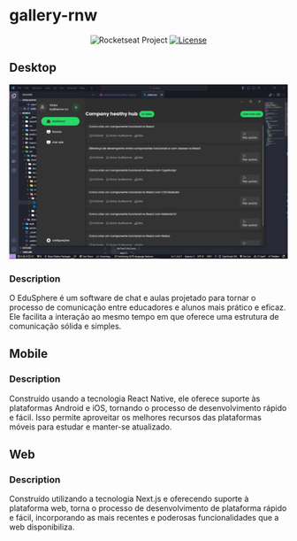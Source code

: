 # gallery-rnw

<p align="center">
  <img src="https://img.shields.io/static/v1?label=gallery-rnw&message=Education&color=25DA67&labelColor=202024" alt="Rocketseat Project" />
  <a href="LICENSE"><img  src="https://img.shields.io/static/v1?label=version 0.20.0&message=MIT&color=25DA67&labelColor=202024" alt="License"></a>
</p>

## Desktop
<img src="preview.png" alt="preview desktop project" />

### Description

O EduSphere é um software de chat e aulas projetado para tornar o processo de comunicação entre educadores e alunos mais prático e eficaz. Ele facilita a interação ao mesmo tempo em que oferece uma estrutura de comunicação sólida e simples.


## Mobile
<!-- <img src="preview.png" alt="preview desktop project" /> -->

### Description

Construído usando a tecnologia React Native, ele oferece suporte às plataformas Android e iOS, tornando o processo de desenvolvimento rápido e fácil. Isso permite aproveitar os melhores recursos das plataformas móveis para estudar e manter-se atualizado.

## Web
<!-- <img src="preview.png" alt="preview desktop project" /> -->

### Description

Construído utilizando a tecnologia Next.js e oferecendo suporte à plataforma web, torna o processo de desenvolvimento de plataforma rápido e fácil, incorporando as mais recentes e poderosas funcionalidades que a web disponibiliza.

